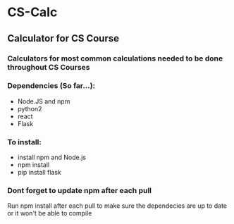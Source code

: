 # CS-Calc
## Calculator for CS Course
### Calculators for most common calculations needed to be done throughout CS Courses

### Dependencies (So far...):

* Node.JS and npm
* python2
* react
* Flask

### To install:

* install npm and Node.js
* npm install
* pip install flask

### Dont forget to update npm after each pull

Run npm install after each pull to make sure the dependecies are up to date or it won't be able to compile

